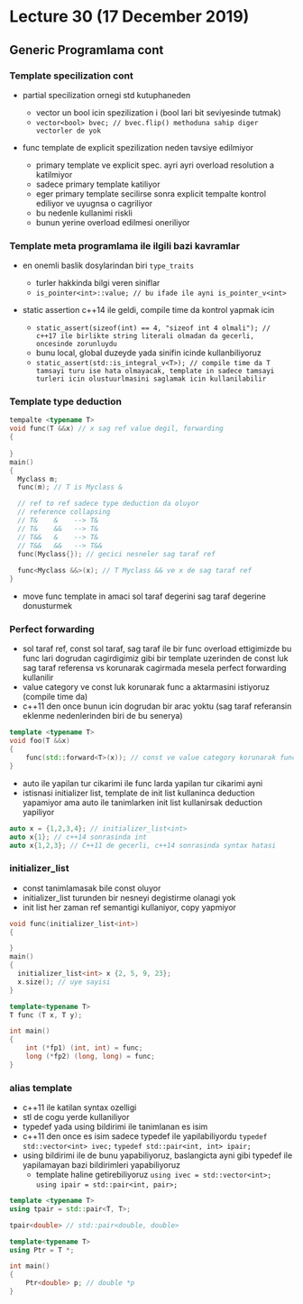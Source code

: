 # Lecture 30 (17 December 2019)

## Generic Programlama cont

### Template specilization cont

- partial specilization ornegi std kutuphaneden
  - vector un bool icin spezilization i (bool lari bit seviyesinde tutmak)
  - `vector<bool> bvec; // bvec.flip() methoduna sahip diger vectorler de yok`

- func template de explicit spezilization neden tavsiye edilmiyor
  - primary template ve explicit spec. ayri ayri overload resolution a katilmiyor
  - sadece primary template katiliyor
  - eger primary template secilirse sonra explicit tempalte kontrol ediliyor ve uyugnsa o cagriliyor
  - bu nedenle kullanimi riskli
  - bunun yerine overload edilmesi oneriliyor

### Template meta programlama ile ilgili bazi kavramlar

- en onemli baslik dosylarindan biri `type_traits`
  - turler hakkinda bilgi veren siniflar
  - `is_pointer<int>::value; // bu ifade ile ayni is_pointer_v<int>`

- static assertion c++14 ile geldi, compile time da kontrol yapmak icin
  - `static_assert(sizeof(int) == 4, "sizeof int 4 olmali"); // c++17 ile birlikte string literali olmadan da gecerli, oncesinde zorunluydu`
  - bunu local, global duzeyde yada sinifin icinde kullanbiliyoruz
  - `static_assert(std::is_integral_v<T>); // compile time da T tamsayi turu ise hata olmayacak, template in sadece tamsayi turleri icin olustuurlmasini saglamak icin kullanilabilir`

### Template type deduction

```cpp
tempalte <typename T>
void func(T &&x) // x sag ref value degil, forwarding
{
  
}
main()
{
  Myclass m;
  func(m); // T is Myclass &

  // ref to ref sadece type deduction da oluyor
  // reference collapsing
  // T&    &    --> T&
  // T&    &&   --> T&
  // T&&   &    --> T&   
  // T&&   &&   --> T&&
  func(Myclass{}); // gecici nesneler sag taraf ref
  
  func<Myclass &&>(x); // T Myclass && ve x de sag taraf ref
}
```

- move func template in amaci sol taraf degerini sag taraf degerine donusturmek

### Perfect forwarding

- sol taraf ref, const sol taraf, sag taraf ile bir func overload ettigimizde bu func lari dogrudan cagirdigimiz gibi bir template uzerinden de const luk sag taraf referensa vs korunarak cagirmada mesela perfect forwarding kullanilir
- value category ve const luk korunarak func a aktarmasini istiyoruz (compile time da)
- c++11 den once bunun icin dogrudan bir arac yoktu (sag taraf referansin eklenme nedenlerinden biri de bu senerya)

```cpp
template <typename T>
void foo(T &&x)
{
    func(std::forward<T>(x)); // const ve value category korunarak func a gecmek icin
}
```

- auto ile yapilan tur cikarimi ile func larda yapilan tur cikarimi ayni
- istisnasi initializer list, template de init list kullaninca deduction yapamiyor ama auto ile tanimlarken init list kullanirsak deduction yapiliyor

```cpp
auto x = {1,2,3,4}; // initializer_list<int>
auto x{1}; // c++14 sonrasinda int
auto x{1,2,3}; // C++11 de gecerli, c++14 sonrasinda syntax hatasi
```

### initializer_list

- const tanimlamasak bile const oluyor
- initializer_list turunden bir nesneyi degistirme olanagi yok
- init list her zaman ref semantigi kullaniyor, copy yapmiyor

```cpp
void func(initializer_list<int>)
{

}
main()
{
  initializer_list<int> x {2, 5, 9, 23};
  x.size(); // uye sayisi
}
```

```cpp
template<typename T>
T func (T x, T y);

int main()
{
    int (*fp1) (int, int) = func;
    long (*fp2) (long, long) = func;
}
```

### alias template

- c++11 ile katilan syntax ozelligi
- stl de cogu yerde kullaniliyor
- typedef yada using bildirimi ile tanimlanan es isim
- c++11 den once es isim sadece typedef ile yapilabiliyordu
`typedef std::vector<int> ivec;`
`typedef std::pair<int, int> ipair;`
- using bildirimi ile de bunu yapabiliyoruz, baslangicta ayni gibi typedef ile yapilamayan bazi bildirimleri yapabiliyoruz
  - template haline getirebiliyoruz
`using ivec = std::vector<int>;`
`using ipair = std::pair<int, pair>;`

```cpp
template <typename T>
using tpair = std::pair<T, T>;

tpair<double> // std::pair<double, double>
```

```cpp
template<typename T>
using Ptr = T *;

int main()
{
    Ptr<double> p; // double *p
}
```
